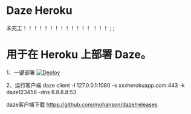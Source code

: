 # Daze Heroku
未完工！！！！！！！！！！！！！
！！！
;
;
# 用于在 Heroku 上部署 Daze。

1、一键部署
[![Deploy](https://www.herokucdn.com/deploy/button.png)](https://dashboard.heroku.com/new?template=https%3A%2F%2Fgithub.com%2FVerSign010%2Fdaze-heroku)

2、运行客户端
daze client -l 127.0.0.1:1080 -s xxxherokuapp.com:443 -k daze123456 -dns 8.8.8.8:53

daze客户端下载
https://github.com/mohanson/daze/releases
